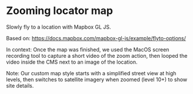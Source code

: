 # Zooming locator map
Slowly fly to a location with Mapbox GL JS. 

Based on: https://docs.mapbox.com/mapbox-gl-js/example/flyto-options/

In context: Once the map was finished, we used the MacOS screen recording tool to capture a short video of the zoom action, then looped the video inside the CMS next to an image of the location.

Note: Our custom map style starts with a simplified street view at high levels, then switches to satellite imagery when zoomed (level 10+) to show site details. 

